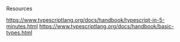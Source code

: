 Resources

https://www.typescriptlang.org/docs/handbook/typescript-in-5-minutes.html
https://www.typescriptlang.org/docs/handbook/basic-types.html

